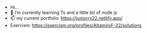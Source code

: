 - Hi...
- 🌱 I’m currently learning Ts and a little bit of node js 
- 📫 my current portfolio: https://juniorrx22.netlify.app/
- Exercism: https://exercism.org/profiles/AltamiroF-22/solutions
